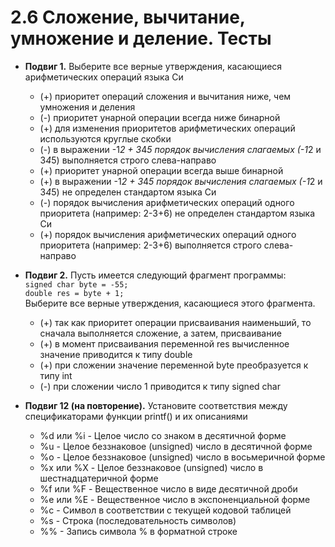 # 2.6 Сложение, вычитание, умножение и деление. Тесты

* **Подвиг 1.** Выберите все верные утверждения, касающиеся арифметических операций языка Си
  * (+) приоритет операций сложения и вычитания ниже, чем умножения и деления
  * (-) приоритет унарной операции всегда ниже бинарной
  * (+) для изменения приоритетов арифметических операций используются круглые скобки
  * (-) в выражении -1*2 + 3*4*5 порядок вычисления слагаемых (-1*2 и 3*4*5) выполняется строго слева-направо
  * (+) приоритет унарной операции всегда выше бинарной
  * (+) в выражении -1*2 + 3*4*5 порядок вычисления слагаемых (-1*2 и 3*4*5) не определен стандартом языка Си
  * (-) порядок вычисления арифметических операций одного приоритета (например: 2-3+6) не определен стандартом языка Си
  * (+) порядок вычисления арифметических операций одного приоритета (например: 2-3+6) выполняется строго слева-направо

* **Подвиг 2.** Пусть имеется следующий фрагмент программы:  
```signed char byte = -55;```  
```double res = byte + 1;```  
Выберите все верные утверждения, касающиеся этого фрагмента.  
  * (+) так как приоритет операции присваивания наименьший, то сначала выполняется сложение, а затем, присваивание
  * (+) в момент присваивания переменной res вычисленное значение приводится к типу double
  * (+) при сложении значение переменной byte преобразуется к типу int
  * (-) при сложении число 1 приводится к типу signed char

* **Подвиг 12 (на повторение).** Установите соответствия между спецификаторами функции printf() и их описаниями
  * %d или %i - Целое число со знаком в десятичной форме
  * %u - Целое беззнаковое (unsigned) число в десятичной форме
  * %o - Целое беззнаковое (unsigned) число в восьмеричной форме
  * %x или %X - Целое беззнаковое (unsigned) число в шестнадцатеричной форме
  * %f или %F - Вещественное число в виде десятичной дроби
  * %e или %E - Вещественное число в экспоненциальной форме
  * %c - Символ в соответствии с текущей кодовой таблицей
  * %s - Строка (последовательность символов)
  * %% - Запись символа % в форматной строке
